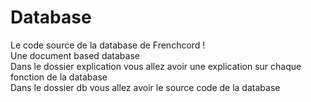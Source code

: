 # Database
Le code source de la database de Frenchcord !
<br>
Une document based database
<br>
Dans le dossier explication vous allez avoir une explication sur chaque fonction de la database
<br>
Dans le dossier db vous allez avoir le source code de la database
